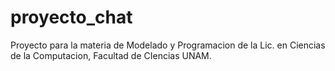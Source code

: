 # proyecto_chat
Proyecto para la materia de Modelado y Programacion de la Lic. en Ciencias de la Computacion, Facultad de CIencias UNAM.
